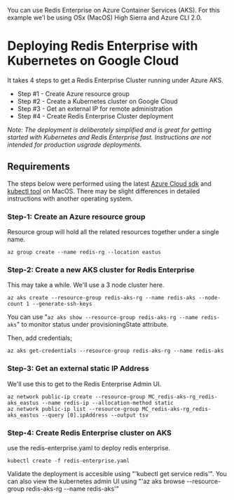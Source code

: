 You can use Redis Enterprise on Azure Container Services (AKS). For this example we'l be using OSx (MacOS) High Sierra and Azure CLI 2.0.

# Deploying Redis Enterprise with Kubernetes on Google Cloud 
It takes 4 steps to get a Redis Enterprise Cluster running under Azure AKS.
* Step #1 - Create Azure resource group
* Step #2 - Create a Kubernetes cluster on Google Cloud
* Step #3 - Get an external IP for remote administration
* Step #4 - Create Redis Enterprise Cluster deployment

_Note: The deployment is deliberately simplified and is great for getting started with Kubernetes and Redis Enterprise fast. Instructions are not intended for production usgrade deployments._

## Requirements
The steps below were performed using the latest [Azure Cloud sdk](https://docs.microsoft.com/en-us/cli/azure/install-azure-cli?view=azure-cli-latest) and [kubectl tool](https://kubernetes.io/docs/tasks/kubectl/install/) on MacOS. There may be slight differences in detailed instructions with another operating system.

### Step-1: Create an Azure resource group
Resource group will hold all the related resources together under a single name. 
```
az group create --name redis-rg --location eastus
```

### Step-2: Create a new AKS cluster for Redis Enterprise
This may take a while. We'll use a 3 node cluster here.
```
az aks create --resource-group redis-aks-rg --name redis-aks --node-count 1 --generate-ssh-keys
```
You can use "`az aks show --resource-group redis-aks-rg --name redis-aks`" to monitor status under provisioningState attribute. 

Then, add credentials;
```
az aks get-credentials --resource-group redis-aks-rg --name redis-aks
```

### Step-3: Get an external static IP Address
We'll use this to get to the Redis Enterprise Admin UI.
```
az network public-ip create --resource-group MC_redis-aks-rg_redis-aks_eastus --name redis-ip --allocation-method static
az network public-ip list --resource-group MC_redis-aks-rg_redis-aks_eastus --query [0].ipAddress --output tsv
```

### Step-4: Create Redis Enterprise cluster on AKS
use the redis-enterprise.yaml to deploy redis enterprise.
```
kubectl create -f redis-enterprise.yaml
```

Validate the deployment is accesible using "'kubectl get service redis'". You can also view the kubernetes admin UI using "'az aks browse --resource-group redis-aks-rg --name redis-aks'"


